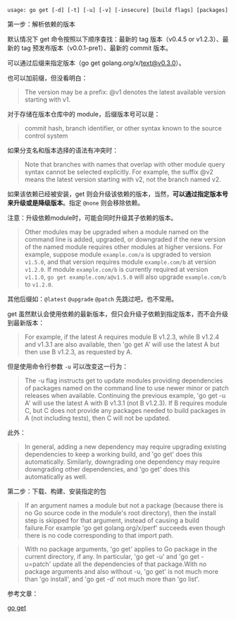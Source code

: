 `usage: go get [-d] [-t] [-u] [-v] [-insecure] [build flags] [packages]`

第一步：解析依赖的版本

默认情况下 get 命令按照以下顺序查找：最新的 tag 版本（v0.4.5 or v1.2.3）、最新的 tag 预发布版本（v0.0.1-pre1）、最新的 commit 版本。

可以通过后缀来指定版本（go get golang.org/x/text@v0.3.0）。

也可以加前缀，但没看明白：

> The version may be a prefix: @v1 denotes the latest available version starting
> with v1.

对于存储在版本仓库中的 module，后缀版本号可以是：

> commit hash, branch identifier, or other syntax known to the source control system

如果分支名和版本选择的语法有冲突时：

> Note that branches with names that overlap with other module query syntax cannot be selected explicitly. For example, the suffix @v2 means the latest version starting with v2, not the branch named v2.

如果该依赖已经被安装，get 则会升级该依赖的版本，当然，**可以通过指定版本号来升级或是降级版本**。指定 `@none` 则会移除依赖。

注意：升级依赖module时，可能会同时升级其子依赖的版本。

> Other modules may be upgraded when a module named on the command line is added, upgraded, or downgraded if the new version of the named module requires other modules at higher versions. For example, suppose module `example.com/a` is upgraded to version `v1.5.0`, and that version requires module `example.com/b` at version `v1.2.0`. If module `example.com/b` is currently required at version `v1.1.0`, `go get example.com/a@v1.5.0` will also upgrade `example.com/b` to `v1.2.0`.

其他后缀如：`@latest` `@upgrade` `@patch` 先跳过吧，也不常用。

get 虽然默认会使用依赖的最新版本，但只会升级子依赖到指定版本，而不会升级到最新版本：

> For example, if the latest A requires module B v1.2.3, while B v1.2.4 and v1.3.1 are also available, then 'go get A' will use the latest A but then use B v1.2.3, as requested by A.

但是使用命令行参数 `-u` 可以改变这一行为：

> The -u flag instructs get to update modules providing dependencies of packages named on the command line to use newer minor or patch releases when available. Continuing the previous example, 'go get -u A' will use the latest A with B v1.3.1 (not B v1.2.3). If B requires module C, but C does not provide any packages needed to build packages in A (not including tests), then C will not be updated.

此外：

> In general, adding a new dependency may require upgrading existing dependencies to keep a working build, and 'go get' does this automatically. Similarly, downgrading one dependency may require downgrading other dependencies, and 'go get' does this automatically as well.

第二步：下载、构建、安装指定的包

> If an argument names a module but not a package (because there is no Go source code in the module's root directory), then the install step is skipped for that argument, instead of causing a build failure.For example 'go get golang.org/x/perf' succeeds even though there is no code corresponding to that import path.

> With no package arguments, 'go get' applies to Go package in the current directory, if any. In particular, 'go get -u' and 'go get -u=patch' update all the dependencies of that package.With no package arguments and also without -u, 'go get' is not much more than 'go install', and 'go get -d' not much more than 'go list'.

参考文章：

[go get](https://go.dev/ref/mod#go-get)
